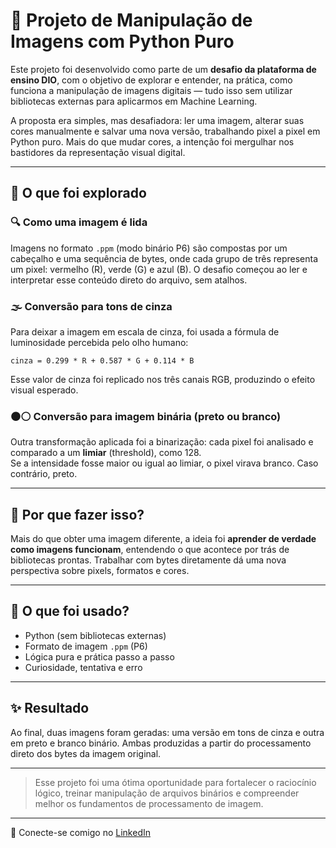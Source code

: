 # 🧪 Projeto de Manipulação de Imagens com Python Puro

Este projeto foi desenvolvido como parte de um **desafio da plataforma de ensino DIO**, com o objetivo de explorar e entender, na prática, como funciona a manipulação de imagens digitais — tudo isso sem utilizar bibliotecas externas para aplicarmos em Machine Learning.

A proposta era simples, mas desafiadora: ler uma imagem, alterar suas cores manualmente e salvar uma nova versão, trabalhando pixel a pixel em Python puro. Mais do que mudar cores, a intenção foi mergulhar nos bastidores da representação visual digital.

---

## 🧠 O que foi explorado

### 🔍 Como uma imagem é lida

Imagens no formato `.ppm` (modo binário P6) são compostas por um cabeçalho e uma sequência de bytes, onde cada grupo de três representa um pixel: vermelho (R), verde (G) e azul (B). O desafio começou ao ler e interpretar esse conteúdo direto do arquivo, sem atalhos.

### 🌫️ Conversão para tons de cinza

Para deixar a imagem em escala de cinza, foi usada a fórmula de luminosidade percebida pelo olho humano:

`cinza = 0.299 * R + 0.587 * G + 0.114 * B`

Esse valor de cinza foi replicado nos três canais RGB, produzindo o efeito visual esperado.

### ⚫️⚪️ Conversão para imagem binária (preto ou branco)

Outra transformação aplicada foi a binarização: cada pixel foi analisado e comparado a um **limiar** (threshold), como 128.  
Se a intensidade fosse maior ou igual ao limiar, o pixel virava branco. Caso contrário, preto.

---

## 🚀 Por que fazer isso?

Mais do que obter uma imagem diferente, a ideia foi **aprender de verdade como imagens funcionam**, entendendo o que acontece por trás de bibliotecas prontas. Trabalhar com bytes diretamente dá uma nova perspectiva sobre pixels, formatos e cores.

---

## 🧰 O que foi usado?

- Python (sem bibliotecas externas)
- Formato de imagem `.ppm` (P6)
- Lógica pura e prática passo a passo
- Curiosidade, tentativa e erro

---

## ✨ Resultado

Ao final, duas imagens foram geradas: uma versão em tons de cinza e outra em preto e branco binário. Ambas produzidas a partir do processamento direto dos bytes da imagem original.

---

> Esse projeto foi uma ótima oportunidade para fortalecer o raciocínio lógico, treinar manipulação de arquivos binários e compreender melhor os fundamentos de processamento de imagem.

---

👤 Conecte-se comigo no [LinkedIn](https://www.linkedin.com/in/pedro-rodrigues-salom%C3%A3o-55a0ab310/)
